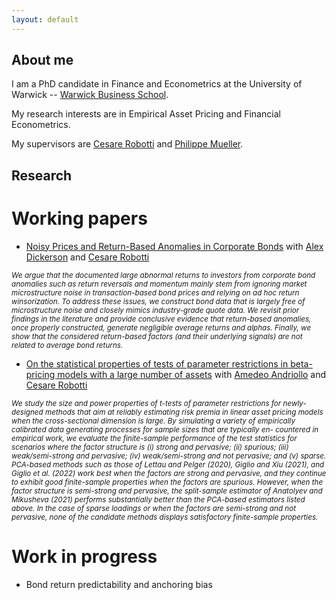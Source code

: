```yaml
---
layout: default
---
```


## About me

I am a PhD candidate in Finance and Econometrics at the University of Warwick -- [Warwick Business School](http://wbs.ac.uk/).

My research interests are in Empirical Asset Pricing and Financial Econometrics.

My supervisors are [Cesare Robotti](https://cesarerobotti.com) and [Philippe Mueller](https://www.wbs.ac.uk/about/person/philippe-mueller/).

## Research

# Working papers
- [Noisy Prices and Return-Based Anomalies in Corporate Bonds](https://papers.ssrn.com/sol3/papers.cfm?abstract_id=4575879) with [Alex Dickerson](https://www.alexdickerson.com/home) and [Cesare Robotti](https://cesarerobotti.com)
  
<sub>*We argue that the documented large abnormal returns to investors from corporate bond anomalies such as return reversals and momentum mainly stem from ignoring market microstructure noise in
transaction-based bond prices and relying on ad hoc return winsorization. To address these issues, we construct bond data that is largely free of microstructure noise and closely mimics industry-grade quote data. We revisit prior findings in the literature and provide conclusive evidence that return-based anomalies, once properly constructed, generate negligible average returns and alphas. Finally, we show that the considered return-based factors (and their underlying signals) are not related to average bond returns.*</sub>
  
- [On the statistical properties of tests of parameter restrictions in beta-pricing models with a large number of assets](https://www.cesarerobotti.com/wp-content/uploads/2023/01/ARR_statistical.pdf) with [Amedeo Andriollo](https://warwick.ac.uk/fac/soc/economics/staff/aandriollo/) and [Cesare Robotti](https://cesarerobotti.com)

<sub>*We study the size and power properties of t-tests of parameter restrictions for newly- designed methods that aim at reliably estimating risk premia in linear asset pricing models when the cross-sectional dimension is large. By simulating a variety of empirically calibrated data generating processes for sample sizes that are typically en- countered in empirical work, we evaluate the finite-sample performance of the test statistics for scenarios where the factor structure is (i) strong and pervasive; (ii) spurious; (iii) weak/semi-strong and pervasive; (iv) weak/semi-strong and not pervasive; and (v) sparse. PCA-based methods such as those of Lettau and Pelger (2020), Giglio and Xiu (2021), and Giglio et al. (2022) work best when the factors are strong and pervasive, and they continue to exhibit good finite-sample properties when the factors are spurious. However, when the factor structure is semi-strong and pervasive, the split-sample estimator of Anatolyev and Mikusheva (2021) performs substantially better than the PCA-based estimators listed above. In the case of sparse loadings or when the factors are semi-strong and not pervasive, none of the candidate methods displays satisfactory finite-sample properties.*</sub>

# Work in progress
- Bond return predictability and anchoring bias
